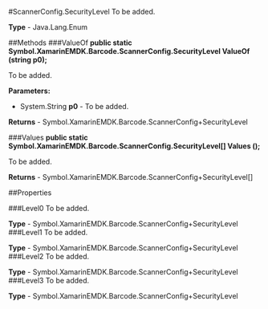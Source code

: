 #ScannerConfig.SecurityLevel
To be added.

**Type** - Java.Lang.Enum

##Methods
###ValueOf
**public static Symbol.XamarinEMDK.Barcode.ScannerConfig.SecurityLevel ValueOf (string p0);**

To be added.

**Parameters:** 

* System.String **p0** - To be added.

**Returns** - Symbol.XamarinEMDK.Barcode.ScannerConfig+SecurityLevel

###Values
**public static Symbol.XamarinEMDK.Barcode.ScannerConfig.SecurityLevel[] Values ();**

To be added.


**Returns** - Symbol.XamarinEMDK.Barcode.ScannerConfig+SecurityLevel[]

##Properties

###Level0
To be added.

**Type** - Symbol.XamarinEMDK.Barcode.ScannerConfig+SecurityLevel
###Level1
To be added.

**Type** - Symbol.XamarinEMDK.Barcode.ScannerConfig+SecurityLevel
###Level2
To be added.

**Type** - Symbol.XamarinEMDK.Barcode.ScannerConfig+SecurityLevel
###Level3
To be added.

**Type** - Symbol.XamarinEMDK.Barcode.ScannerConfig+SecurityLevel


